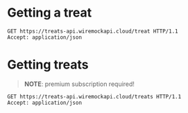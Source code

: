 # Getting a treat
```http
GET https://treats-api.wiremockapi.cloud/treat HTTP/1.1
Accept: application/json
```

# Getting treats
> **NOTE**: premium subscription required!
```http
GET https://treats-api.wiremockapi.cloud/treats HTTP/1.1
Accept: application/json
```